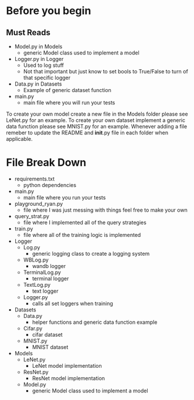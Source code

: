 # Before you begin #
  ## Must Reads ##
  *  Model.py in Models
      * generic Model class used to implement a model
  * Logger.py in Logger
      * Used to log stuff
      * Not that important but just know to set bools to True/False to turn of that specific logger
  * Data.py in Datasets
      * Example of generic dataset function
  * main.py
    * main file where you will run your tests

  To create your own model create a new file in the Models folder please see LeNet.py for an example. To create your own dataset implement a generic data function please see MNIST.py for an example. Whenever adding a file remeber to update the README and __init__.py file in each folder when applicable.


# File Break Down
  * requirements.txt 
    * python dependencies
  * main.py
    * main file where you run your tests
  * playground_ryan.py
    * file where I was just messing with things feel free to make your own 
  * query_strat.py 
    * file where I implemented all of the query strategies 
  * train.py
    * file where all of the training logic is implemented 
  * Logger
    * Log.py 
      * generic logging class to create a logging system 
    * WBLog.py
      * wandb logger 
    * TerminalLog.py
      * terminal logger 
    * TextLog.py
      * text logger 
    * Logger.py 
      * calls all set loggers when training 
  * Datasets
    * Data.py 
      * helper functions and generic data function example
    * Cifar.py
      * cifar dataset 
    * MNIST.py 
      * MNIST dataset 
  * Models
    * LeNet.py
      * LeNet model implementation
    * ResNet.py
      * ResNet model implementation
    * Model.py
      * generic Model class used to implement a model
